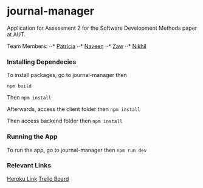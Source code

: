 # journal-manager

Application for Assessment 2 for the Software Development Methods paper at AUT.

Team Members: 
⋅⋅* [Patricia](https://github.com/patsalcedo)
⋅⋅* [Naveen](https://github.com/naveendesilva)
⋅⋅* [Zaw](https://github.com/ZawLinTun16925410)
⋅⋅* [Nikhil](https://github.com/nikhil-anilsneha)

### Installing Dependecies
To install packages, go to journal-manager then

`npm build`

Then
`npm install`

Afterwards, access the client folder then
`npm install`

Then access backend folder then
`npm install`

### Running the App
To run the app, go to journal-manager then
`npm run dev`

### Relevant Links
[Heroku Link](https://seer-onelastsem.herokuapp.com/)
[Trello Board](https://trello.com/b/hlumk085/research-reservoir)
